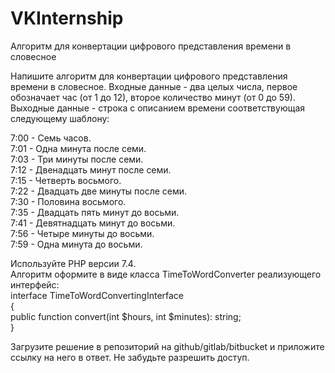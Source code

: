 # VKInternship
Алгоритм для конвертации цифрового представления времени в словесное

Напишите алгоритм для конвертации цифрового представления времени в словесное.
Входные данные - два целых числа, первое обозначает час (от 1 до 12), второе количество минут (от 0 до 59).
Выходные данные - строка с описанием времени соответствующая следующему шаблону:

7:00 - Семь часов.<br>
7:01 - Одна минута после семи.<br>
7:03 - Три минуты после семи.<br>
7:12 - Двенадцать минут после семи.<br>
7:15 - Четверть восьмого.<br>
7:22 - Двадцать две минуты после семи.<br>
7:30 - Половина восьмого.<br>
7:35 - Двадцать пять минут до восьми.<br>
7:41 - Девятнадцать минут до восьми.<br>
7:56 - Четыре минуты до восьми.<br>
7:59 - Одна минута до восьми.<br>

Используйте PHP версии 7.4.<br>
Алгоритм оформите в виде класса TimeToWordConverter реализующего интерфейс:<br>
interface TimeToWordConvertingInterface<br>
{<br>
    public function convert(int $hours, int $minutes): string;<br>
}<br>

Загрузите решение в репозиторий на github/gitlab/bitbucket и приложите ссылку на него в ответ. Не забудьте разрешить доступ.
